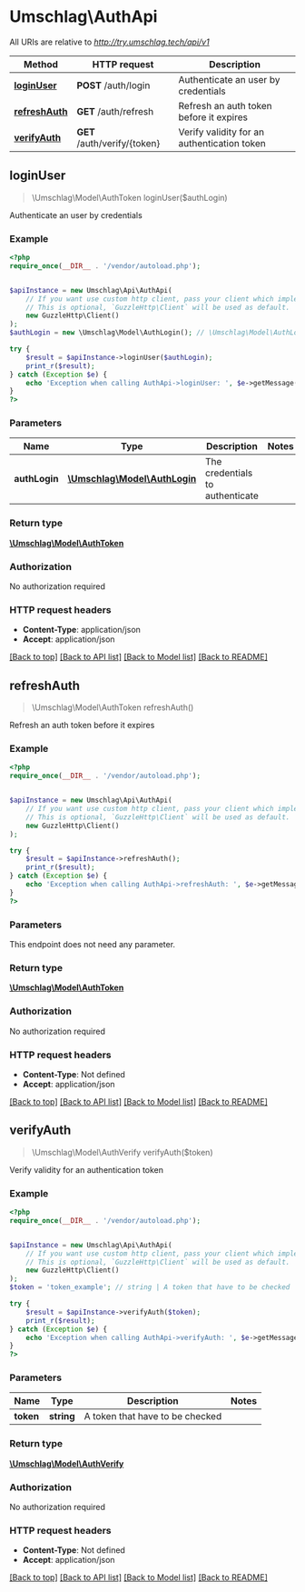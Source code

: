 # Umschlag\AuthApi

All URIs are relative to *http://try.umschlag.tech/api/v1*

Method | HTTP request | Description
------------- | ------------- | -------------
[**loginUser**](AuthApi.md#loginUser) | **POST** /auth/login | Authenticate an user by credentials
[**refreshAuth**](AuthApi.md#refreshAuth) | **GET** /auth/refresh | Refresh an auth token before it expires
[**verifyAuth**](AuthApi.md#verifyAuth) | **GET** /auth/verify/{token} | Verify validity for an authentication token



## loginUser

> \Umschlag\Model\AuthToken loginUser($authLogin)

Authenticate an user by credentials

### Example

```php
<?php
require_once(__DIR__ . '/vendor/autoload.php');


$apiInstance = new Umschlag\Api\AuthApi(
    // If you want use custom http client, pass your client which implements `GuzzleHttp\ClientInterface`.
    // This is optional, `GuzzleHttp\Client` will be used as default.
    new GuzzleHttp\Client()
);
$authLogin = new \Umschlag\Model\AuthLogin(); // \Umschlag\Model\AuthLogin | The credentials to authenticate

try {
    $result = $apiInstance->loginUser($authLogin);
    print_r($result);
} catch (Exception $e) {
    echo 'Exception when calling AuthApi->loginUser: ', $e->getMessage(), PHP_EOL;
}
?>
```

### Parameters


Name | Type | Description  | Notes
------------- | ------------- | ------------- | -------------
 **authLogin** | [**\Umschlag\Model\AuthLogin**](../Model/AuthLogin.md)| The credentials to authenticate |

### Return type

[**\Umschlag\Model\AuthToken**](../Model/AuthToken.md)

### Authorization

No authorization required

### HTTP request headers

- **Content-Type**: application/json
- **Accept**: application/json

[[Back to top]](#) [[Back to API list]](../../README.md#documentation-for-api-endpoints)
[[Back to Model list]](../../README.md#documentation-for-models)
[[Back to README]](../../README.md)


## refreshAuth

> \Umschlag\Model\AuthToken refreshAuth()

Refresh an auth token before it expires

### Example

```php
<?php
require_once(__DIR__ . '/vendor/autoload.php');


$apiInstance = new Umschlag\Api\AuthApi(
    // If you want use custom http client, pass your client which implements `GuzzleHttp\ClientInterface`.
    // This is optional, `GuzzleHttp\Client` will be used as default.
    new GuzzleHttp\Client()
);

try {
    $result = $apiInstance->refreshAuth();
    print_r($result);
} catch (Exception $e) {
    echo 'Exception when calling AuthApi->refreshAuth: ', $e->getMessage(), PHP_EOL;
}
?>
```

### Parameters

This endpoint does not need any parameter.

### Return type

[**\Umschlag\Model\AuthToken**](../Model/AuthToken.md)

### Authorization

No authorization required

### HTTP request headers

- **Content-Type**: Not defined
- **Accept**: application/json

[[Back to top]](#) [[Back to API list]](../../README.md#documentation-for-api-endpoints)
[[Back to Model list]](../../README.md#documentation-for-models)
[[Back to README]](../../README.md)


## verifyAuth

> \Umschlag\Model\AuthVerify verifyAuth($token)

Verify validity for an authentication token

### Example

```php
<?php
require_once(__DIR__ . '/vendor/autoload.php');


$apiInstance = new Umschlag\Api\AuthApi(
    // If you want use custom http client, pass your client which implements `GuzzleHttp\ClientInterface`.
    // This is optional, `GuzzleHttp\Client` will be used as default.
    new GuzzleHttp\Client()
);
$token = 'token_example'; // string | A token that have to be checked

try {
    $result = $apiInstance->verifyAuth($token);
    print_r($result);
} catch (Exception $e) {
    echo 'Exception when calling AuthApi->verifyAuth: ', $e->getMessage(), PHP_EOL;
}
?>
```

### Parameters


Name | Type | Description  | Notes
------------- | ------------- | ------------- | -------------
 **token** | **string**| A token that have to be checked |

### Return type

[**\Umschlag\Model\AuthVerify**](../Model/AuthVerify.md)

### Authorization

No authorization required

### HTTP request headers

- **Content-Type**: Not defined
- **Accept**: application/json

[[Back to top]](#) [[Back to API list]](../../README.md#documentation-for-api-endpoints)
[[Back to Model list]](../../README.md#documentation-for-models)
[[Back to README]](../../README.md)

